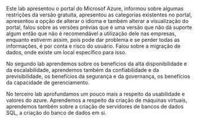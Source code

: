Este lab apresentou o portal do Microsof Azure, informou sobre algumas restrições da versão gratuita, apresentou as categorias existentes no portal, apresentou a opção de alterar o idioma e também alterar a visualização do portal, falou sobre as versões prévias que é uma versão que não dá suporte algum então que não é recomendável a utilização dele nas empresas, enquanto estiverm assim, pois pode dar problema e se perder todas as informações, é por conta e risco do usuário. Falou sobre a migração de dados, onde existe um local específico para isso.

No segundo lab aprendemos sobre os benefícios da alta disponibilidade e da escalabilidade, aprendemos também da confiabilidade e da previsibilidade, os benefícios da segurança e da governança, os benefícios da capacidade de gerenciamento.

No terceiro lab aprofundamos um pouco mais a respeito da usabilidade e valores do azure. Aprendemos a respeito da criação de máquinas virtuais, aprendemos também sobre a criação de servidores de bancos de dados SQL, a criação do banco de dados em si.
